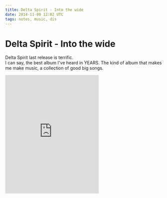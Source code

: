 ```yaml
---
title: Delta Spirit - Into the wide 
date: 2014-11-09 12:02 UTC
tags: notes, music, dis
---
```


# Delta Spirit - Into the wide

Delta Spirit last release is terrific.  
I can say, the best album I've heard in YEARS. The kind of album that makes me make music, a collection of good big songs.

<iframe src="https://embed.spotify.com/?uri=spotify:album:1DtWmx5n2RoTuMFe3wn2pY" width="300" height="380" frameborder="0" allowtransparency="true"></iframe>